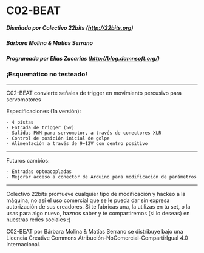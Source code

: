 
# C02-BEAT

##### Diseñada por Colectivo 22bits (http://22bits.org)
##### Bárbara Molina & Matías Serrano
##### Programada por Elías Zacarías (http://blog.damnsoft.org/)

### ¡Esquemático no testeado!

_______________________

C02-BEAT convierte señales de trigger en movimiento percusivo para servomotores

  Especificaciones (1a versión):

    - 4 pistas 
    - Entrada de trigger (5v)
    - Salidas PWM para servomotor, a través de conectores XLR
    - Control de posición inicial de golpe
    - Alimentación a través de 9~12V con centro positivo
        
_______________________

Futuros cambios:

    - Entradas optoacopladas
    - Mejorar acceso a conector de Arduino para modificación de parámetros
    
_______________________

Colectivo 22bits promueve cualquier tipo de modificación y hackeo a la máquina, no así el uso comercial que se le pueda dar sin expresa autorización de sus creadores. Si te fabricas una, la utilizas en tu set, o la usas para algo nuevo, haznos saber y te compartiremos (si lo deseas) en nuestras redes sociales :)    

C02-BEAT por Bárbara Molina & Matías Serrano se distribuye bajo una Licencia Creative Commons Atribución-NoComercial-CompartirIgual 4.0 Internacional.    
